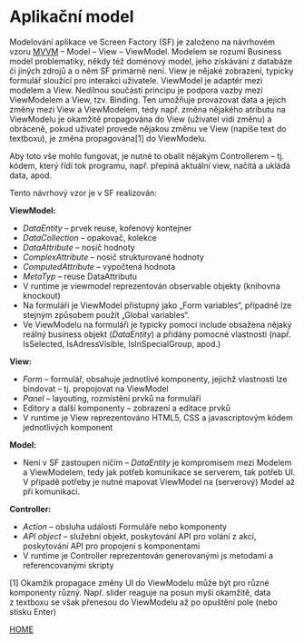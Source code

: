 # Aplikační model

Modelování aplikace ve Screen Factory (SF) je založeno na návrhovém
vzoru [MVVM](https://en.wikipedia.org/wiki/Model–view–viewmodel) – Model
– View – ViewModel. Modelem se rozumí Business model problematiky, někdy
též doménový model, jeho získávání z databáze či jiných zdrojů a o něm
SF primárně není. View je nějaké zobrazení, typicky formulář sloužící
pro interakci uživatele. ViewModel je adaptér mezi modelem a View.
Nedílnou součástí principu je podpora vazby mezi ViewModelem a View,
tzv. Binding. Ten umožňuje provazovat data a jejich změny mezi View a
ViewModelem, tedy např. změna nějakého atributu na ViewModelu je
okamžitě propagována do View (uživatel vidí změnu) a obráceně, pokud
uživatel provede nějakou změnu ve View (napíše text do textboxu), je
změna propagována[1] do ViewModelu.

Aby toto vše mohlo fungovat, je nutné to obalit nějakým Controllerem –
tj. kódem, který řídí tok programu, např. přepíná aktuální view, načítá
a ukládá data, apod.

Tento návrhový vzor je v SF realizován:

**ViewModel:**

- _DataEntity_ – prvek reuse, kořenový kontejner
- _DataCollection_ – opakovač, kolekce
- _DataAttribute_ – nosič hodnoty
- _ComplexAttribute_ – nosič strukturované hodnoty
- _ComputedAttribute_ – vypočtená hodnota
- _MetaTyp_ – reuse DataAttributu
- V runtime je viewmodel reprezentován observable objekty (knihovna
  knockout)
- Na formuláři je ViewModel přístupný jako „Form variables“, případně
  lze stejným způsobem použít „Global variables“.
- Ve ViewModelu na formuláři je typicky pomocí include obsažena nějaký
  reálný business objekt (_DataEntity_) a přidány pomocné vlastnosti
  (např. IsSelected, IsAdressVisible, IsInSpecialGroup, apod.)

**View:**

- _Form_ – formulář, obsahuje jednotlivé komponenty, jejichž
  vlastnosti lze bindovat – tj. propojovat na ViewModel
- _Panel_ – layouting, rozmístění prvků na formuláří
- Editory a další komponenty – zobrazení a editace prvků
- V runtime je View reprezentováno HTML5, CSS a javascriptovým kódem
  jednotlivých komponent

**Model:**

- Není v SF zastoupen ničím – _DataEntity_ je kompromisem mezi Modelem
  a ViewModelem, tedy jak potřeb komunikace se serverem, tak potřeb
  UI. V případě potřeby je nutné mapovat ViewModel na (serverový)
  Model až při komunikaci.

**Controller:**

- _Action_ – obsluha události Formuláře nebo komponenty
- _API object_ – služební objekt, poskytování API pro volání z akcí,
  poskytování API pro propojení s komponentami
- V runtime je Controller reprezentován generovanými js metodami a
  referencovanými skripty

[1] Okamžik propagace změny UI do ViewModelu může být pro různé
komponenty různý. Např. slider reaguje na posun myši okamžitě, data
z textboxu se však přenesou do ViewModelu až po opuštění pole (nebo
stisku Enter)

[HOME](/index)
